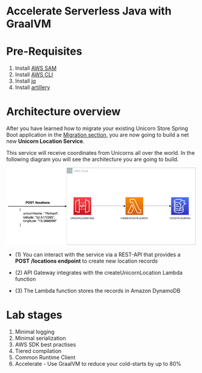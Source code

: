 # Accelerate Serverless Java with GraalVM

# Pre-Requisites

1. Install [AWS SAM](https://docs.aws.amazon.com/serverless-application-model/latest/developerguide/serverless-sam-cli-install.html)
2. Install [AWS CLI](https://docs.aws.amazon.com/cli/latest/userguide/getting-started-install.html)
3. Install [jq](https://stedolan.github.io/jq/download/)
4. Install [artillery](https://www.artillery.io/docs/guides/getting-started/installing-artillery)

# Architecture overview

After you have learned how to migrate your existing Unicorn Store Spring Boot application in the [Migration section](../unicorn-store), you are now going to build a net new **Unicorn Location Service**.

This service will receive coordinates from Unicorns all over the world. In the following diagram you will see the architecture you are going to build.

![Unicorn Location Service](../../resources/unicorn-location-api-overview.png)


- (1) You can interact with the service via a REST-API that provides a **POST /locations endpoint** to create new location records

- (2) API Gateway integrates with the createUnicornLocation Lambda function

- (3) The Lambda function stores the records in Amazon DynamoDB


# Lab stages

1. Minimal logging
2. Minimal serialization
3. AWS SDK best practises
4. Tiered compilation
5. Common Runtime Client
6. Accelerate - Use GraalVM to reduce your cold-starts by up to 80%